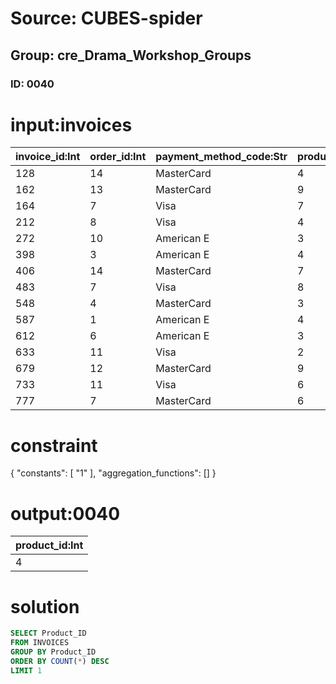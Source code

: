 # Source: CUBES-spider
## Group: cre_Drama_Workshop_Groups
### ID: 0040

# input:invoices

| invoice_id:Int | order_id:Int | payment_method_code:Str | product_id:Int | order_quantity:Str | other_item_details:Str | order_item_id:Int |
|---|---|---|---|---|---|---|
| 128 | 14 | MasterCard | 4 | 2 | nan | 1 |
| 162 | 13 | MasterCard | 9 | 2 | nan | 9 |
| 164 | 7 | Visa | 7 | 2 | nan | 1 |
| 212 | 8 | Visa | 4 | 2 | nan | 8 |
| 272 | 10 | American E | 3 | 2 | nan | 5 |
| 398 | 3 | American E | 4 | 1 | nan | 5 |
| 406 | 14 | MasterCard | 7 | 2 | nan | 1 |
| 483 | 7 | Visa | 8 | 1 | nan | 3 |
| 548 | 4 | MasterCard | 3 | 1 | nan | 1 |
| 587 | 1 | American E | 4 | 2 | nan | 1 |
| 612 | 6 | American E | 3 | 1 | nan | 8 |
| 633 | 11 | Visa | 2 | 1 | nan | 7 |
| 679 | 12 | MasterCard | 9 | 2 | nan | 8 |
| 733 | 11 | Visa | 6 | 1 | nan | 4 |
| 777 | 7 | MasterCard | 6 | 2 | nan | 7 |

# constraint

{
  "constants": [
    "1"
  ],
  "aggregation_functions": []
}

# output:0040

| product_id:Int |
|---|
| 4 |

# solution

```sql
SELECT Product_ID
FROM INVOICES
GROUP BY Product_ID
ORDER BY COUNT(*) DESC
LIMIT 1
```
